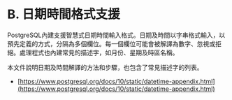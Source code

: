 # B. 日期時間格式支援

PostgreSQL內建支援智慧式日期時間輸入格式。日期及時間以字串格式輸入，以預先定義的方式，分隔為多個欄位。每一個欄位可能會被解譯為數字、忽視或拒絕。處理程式也內建常見的描述字，如月份、星期及時區名稱。

本文件說明日期及時間解譯的方法和步驟，也包含了常見描述字的列表。

* [https://www.postgresql.org/docs/10/static/datetime-appendix.html](https://www.postgresql.org/docs/10/static/datetime-appendix.html)
